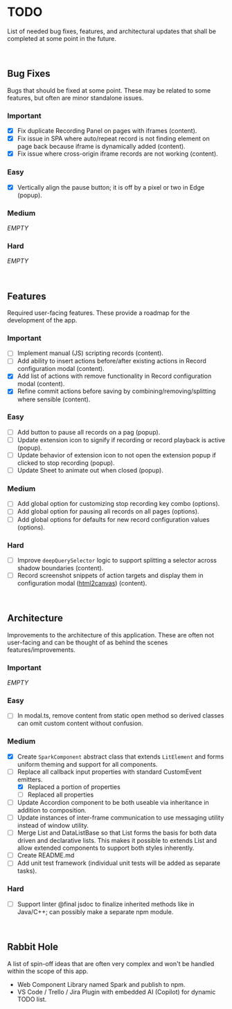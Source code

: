# TODO

List of needed bug fixes, features, and architectural updates that shall be completed at some point in the future.

<br>



## Bug Fixes

Bugs that should be fixed at some point.
These may be related to some features, but often are minor standalone issues.

### Important
* [x] Fix duplicate Recording Panel on pages with iframes (content).
* [x] Fix issue in SPA where auto/repeat record is not finding element on page back because iframe is dynamically added (content).
* [x] Fix issue where cross-origin iframe records are not working (content).

### Easy
* [x] Vertically align the pause button; it is off by a pixel or two in Edge (popup).

### Medium
*EMPTY*

### Hard
*EMPTY*

<br>



## Features

Required user-facing features.
These provide a roadmap for the development of the app.

### Important
- [ ] Implement manual (JS) scripting records (content).
- [ ] Add ability to insert actions before/after existing actions in Record configuration modal (content).
- [x] Add list of actions with remove functionality in Record configuration modal (content).
- [x] Refine commit actions before saving by combining/removing/splitting where sensible (content).

### Easy
- [ ] Add button to pause all records on a pag (popup).
- [ ] Update extension icon to signify if recording or record playback is active (popup).
- [ ] Update behavior of extension icon to not open the extension popup if clicked to stop recording (popup).
- [ ] Update Sheet to animate out when closed (popup).

### Medium
- [ ] Add global option for customizing stop recording key combo (options).
- [ ] Add global option for pausing all records on all pages (options).
- [ ] Add global options for defaults for new record configuration values (options).

### Hard
- [ ] Improve `deepQuerySelector` logic to support splitting a selector across shadow boundaries (content).
- [ ] Record screenshot snippets of action targets and display them in configuration modal ([html2canvas](https://www.npmjs.com/package/html2canvas/v/1.4.1)) (content).

<br>



## Architecture

Improvements to the architecture of this application.
These are often not user-facing and can be thought of as behind the scenes features/improvements.

### Important
*EMPTY*

### Easy
- [ ] In modal.ts, remove content from static open method so derived classes can omit custom content without confusion.

### Medium
- [x] Create `SparkComponent` abstract class that extends `LitElement` and forms uniform theming and support for all components.
- [ ] Replace all callback input properties with standard CustomEvent emitters.
  - [x] Replaced a portion of properties
  - [ ] Replaced all properties
- [ ] Update Accordion component to be both useable via inheritance in addition to composition.
- [ ] Update instances of inter-frame communication to use messaging utility instead of window utility.
- [ ] Merge List and DataListBase so that List forms the basis for both data driven and declarative lists. This makes it possible to extends List and allow extended components to support both styles inherently.
- [ ] Create README.md
- [ ] Add unit test framework (individual unit tests will be added as separate tasks).

### Hard
- [ ] Support linter @final jsdoc to finalize inherited methods like in Java/C++; can possibly make a separate npm module.

<br>



## Rabbit Hole

A list of spin-off ideas that are often very complex and won't be handled within the scope of this app.

- Web Component Library named Spark and publish to npm.
- VS Code / Trello / Jira Plugin with embedded AI (Copilot) for dynamic TODO list.
